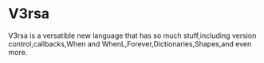# V3rsa
V3rsa is a versatible new language that has so much stuff,including version control,callbacks,When and WhenL,Forever,Dictionaries,Shapes,and even more.

